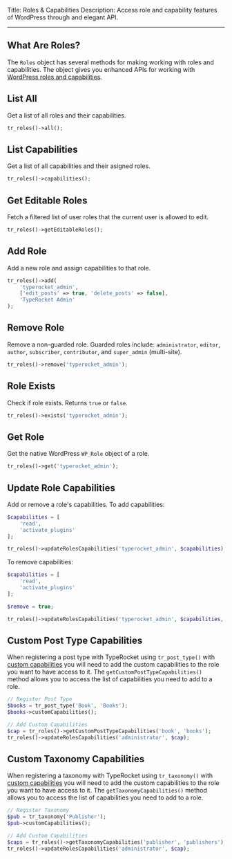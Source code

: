 Title: Roles & Capabilities
Description: Access role and capability features of WordPress through and elegant API.

---

## What Are Roles?

The `Roles` object has several methods for making working with roles and capabilities. The object gives you enhanced APIs for working with [WordPress roles and capabilities](https://wordpress.org/support/article/roles-and-capabilities/).

## List All

Get a list of all roles and their capabilities.

```php
tr_roles()->all();
```

## List Capabilities

Get a list of all capabilities and their asigned roles.

```php
tr_roles()->capabilities();
```

## Get Editable Roles

Fetch a filtered list of user roles that the current user is allowed to edit.

```php
tr_roles()->getEditableRoles();
```

## Add Role

Add a new role and assign capabilities to that role.

```php
tr_roles()->add(
    'typerocket_admin', 
    ['edit_posts' => true, 'delete_posts' => false],
    'TypeRocket Admin'
);
```

## Remove Role

Remove a non-guarded role. Guarded roles include: `administrator`, `editor`, `author`, `subscriber`, `contributor`, and `super_admin` (multi-site).

```php
tr_roles()->remove('typerocket_admin');
```

## Role Exists

Check if role exists. Returns `true` or `false`.

```php
tr_roles()->exists('typerocket_admin');
```

## Get Role

Get the native WordPress `WP_Role` object of a role.

```php
tr_roles()->get('typerocket_admin');
```

## Update Role Capabilities

Add or remove a role's capabilities. To add capabilities:

```php
$capabilities = [
    'read',
    'activate_plugins'
];

tr_roles()->updateRolesCapabilities('typerocket_admin', $capabilities);
```

To remove capabilities:

```php
$capabilities = [
    'read',
    'activate_plugins'
];

$remove = true;

tr_roles()->updateRolesCapabilities('typerocket_admin', $capabilities, $remove);
```

## Custom Post Type Capabilities

When registering a post type with TypeRocket using `tr_post_type()` with [custom capabilities](/docs/v5/post-types/#section-custom-capabilities) you will need to add the custom capabilities to the role you want to have access to it. The `getCustomPostTypeCapabilities()` method allows you to access the list of capabilities you need to add to a role.

```php
// Register Post Type
$books = tr_post_type('Book', 'Books');
$books->customCapabilities();

// Add Custom Capabilities
$cap = tr_roles()->getCustomPostTypeCapabilities('book', 'books');
tr_roles()->updateRolesCapabilities('administrator', $cap);
```

## Custom Taxonomy Capabilities

When registering a taxonomy with TypeRocket using `tr_taxonomy()` with [custom capabilities](/docs/v5/taxonomies/#section-custom-capabilities) you will need to add the custom capabilities to the role you want to have access to it. The `getTaxonomyCapabilities()` method allows you to access the list of capabilities you need to add to a role.

```php
// Register Taxonomy
$pub = tr_taxonomy('Publisher');
$pub->customCapabilities();

// Add Custom Capabilities
$caps = tr_roles()->getTaxonomyCapabilities('publisher', 'publishers');
tr_roles()->updateRolesCapabilities('administrator', $cap);
```